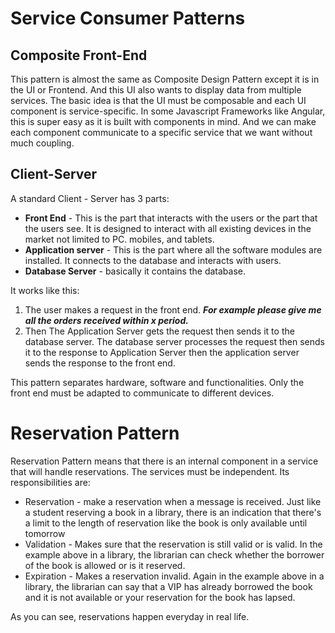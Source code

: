 # Service Consumer Patterns

## Composite Front-End
This pattern is almost the same as Composite Design Pattern except it is in the UI or Frontend. And this UI also wants to display data from multiple services. The basic idea is that the UI must be composable and each UI component is service-specific. In some Javascript Frameworks like Angular, this is super easy as it is built with components in mind. And we can make each component communicate to a specific service that we want without much coupling.

## Client-Server
A standard Client - Server has 3 parts:

* **Front End** - This is the part that interacts with the users or the part that the users see. It is designed to interact with all existing devices in the market not limited to PC. mobiles, and tablets.
* **Application server** - This is the part where all the software modules are installed. It connects to the database and interacts with users.
* **Database Server** - basically it contains the database.

It works like this:
1. The user makes a request in the front end. **_For example please give me all the orders received within x period._**
2. Then The Application Server gets the request then sends it to the database server. The database server processes the request then sends it to the response to Application Server then the application server sends the response to the front end.

This pattern separates hardware, software and functionalities. Only the front end must be adapted to communicate to different devices.

# Reservation Pattern
Reservation Pattern means that there is an internal component in a service that will handle reservations. The services must be independent. Its responsibilities are:

* Reservation - make a reservation when a message is received. Just like a student reserving a book in a library, there is an indication that there's a limit to the length of reservation like the book is only available until tomorrow
* Validation - Makes sure that the reservation is still valid or is valid. In the example above in a library, the librarian can check whether the borrower of the book is allowed or is it reserved.
* Expiration - Makes a reservation invalid. Again in the example above in a library, the librarian can say that a VIP has already borrowed the book and it is not available or your reservation for the book has lapsed.

As you can see, reservations happen everyday in real life.
